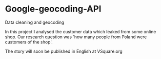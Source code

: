 # Google-geocoding-API
Data cleaning and geocoding

In this project I analysed the customer data which leaked from some online shop. Our research question was 'how many people from Poland were customers of the shop'.

The story will soon be published in English at VSquare.org
